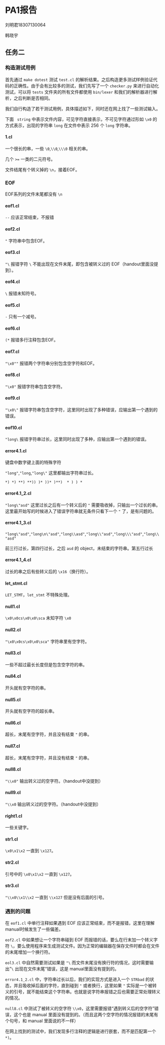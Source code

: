 # PA1报告

刘明君18307130064

韩晓宇

## 任务二

### 构造测试用例

首先通过 `make dotest` 测试 `test.cl` 的解析结果。之后构造更多测试样例验证代码的正确性。由于会有比较多的测试，我们先写了一个 `checker.py` 来进行自动化测试，可以将 `tests` 文件夹的所有文件都使用 `bin/lexer` 和我们的解析器进行解析，之后判断是否相同。 

我们自行构造了若干测试用例，具体描述如下，同时还在网上找了一些测试输入。

下面 ` string` 中表示文件内容，可见字符直接表示，不可见字符通过形如 `\x0` 的方式表示，出现的字符串 `long` 在文件中表示 256 个 `long` 字符串。

#### 1.cl

一个很长的串，一些 `\0`,`\\0`,`\\\0` 相关的串。

几个 `>=` 一类的二元符号。

文件结尾有个转义掉的 `\n`，接着EOF。

### EOF

EOF系列的文件末尾都没有 `\n`

#### eof1.cl

`--` 应该正常结束，不报错

#### eof2.cl

`"` 字符串中包含EOF。

#### eof3.cl

`"\` 报错字符 `\` 不能出现在文件末尾，即包含被转义过的 EOF（handout里面没提到）。

#### eof4.cl

`\` 报错未知符号。

#### eof5.cl

`-`  只有一个减号。

#### eof6.cl

`(*` 报错多行注释包含EOF。

#### eof7.cl

`"\x0""` 报错两个字符串分别包含空字符和EOF。

#### eof8.cl

`"\x0"` 报错字符串包含空字符。

#### eof9.cl

`"\x0\"` 报错字符串包含空字符，这里同时出现了多种错误，应输出第一个遇到的错误。

#### eof10.cl

`"long\` 报错字符串过长，这里同时出现了多种，应输出第一个遇到的错误。

#### error4.1.cl

键盘中数字键上面的特殊字符

`"long"`,`"long`,`"long\"` 这里都输出字符串过长。

`*) *) **) **)) )* ))* )**)  * ) ) *`

#### error4.1_2.cl

`"long\"asd"` 这里过长之后有一个转义后的 `"` 需要吸收掉，只输出一个过长的串。这里最开始写的时候进入了错误字符串就无条件只看下一个 `"` 了，是有问题的。

#### error4.1_3.cl

`"long\"asd"`,`"long\n\"asd"`,`"long\\asd"`,`"long\\"asd"`,`"long\\\"asd"`,`"long\\"asd"`

前三行过长，第四行过长，之后 `asd` 的 object，未结束的字符串。第五行过长

#### error4.1_4.cl

过长的串之后有些转义后的 `\x16`（换行符）。

#### let_stmt.cl

`LET_STMT`，`let_stmt` 不特殊处理。 

#### null1.cl

`\x0\x0cs\x0\x0\sca` 未知字符 `\x0`

#### null2.cl

`"\x0\x0cs\x0\x0\sca"` 字符串里有空字符。

#### null3.cl

一些不超过最长长度但是包含空字符的串。

#### null4.cl

开头就有空字符的串。

#### null5.cl

开头就有空字符的超长串。

#### null6.cl

超长，末尾有空字符，并且没有结束 `"` 的串。

#### null7.cl

超长，末尾有空字符，并且没有结束 `"` 的串。

#### null8.cl

`"\\x0"` 输出转义过的空字符。（handout中没提到）

#### null9.cl

`"\\x0` 输出转义过的空字符。（handout中没提到）

#### right1.cl

一些关键字。

#### str1.cl

`\x0\x1\x2` 一直到 `\x127`。

#### str2.cl

引号中的 `\x0\x1\x2` 一直到 `\x127`。

#### str3.cl

 `"\\x0\\x1\\x2` 一直到 `\\x127` 但是没有后面的引号。

### 遇到的问题

在 `eof1.cl` 中单行注释如果遇到 EOF 应该正常结束，而不是报错，这里在理解manual时候发生了一些偏差。

`eof2.cl` 中如果想让一个字符串碰到 EOF 而报错的话，要么在行末加一个转义字符 `\`，要么使用程序来生成测试文件。因为正常的编辑器在保存文件时都会在文件的末尾增加一个换行符。

`eol3.cl` 中自然需要测试如果是 `"\` 而文件末尾没有换行符的情况，这时需要输出”`\` 出现在文件末尾“错误，这是 manual里面没有提到的。

`error4.1_2.cl` 中，字符串过长以后，我们的实现方式是进入一个 `STRbad` 的状态，并且吸收掉后面的字符，直到碰到 `"` 或者换行，这里如果 `"` 实际是一个被转义的引号，就不能结束这个字符串。也就是说字符串报错之后也需要正常处理转义的情况。

`null8.cl` 中测试了被转义的空字符 `\\x0`，这里需要报错“遇到转义后的空字符”错误，这个也是 manual 里面没有提到的。（而且这两个空字符的情况报错的末尾有个句号，和 manual 里面说的不一样）

在网上找到的测试中，我们发现多行注释的逻辑是进行嵌套，而不是匹配第一个 `*)`。

